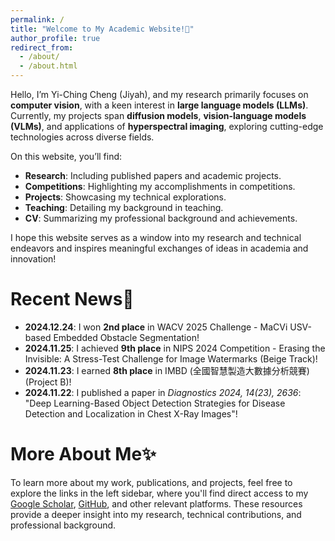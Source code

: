 ```yaml
---
permalink: /
title: "Welcome to My Academic Website!🚀"
author_profile: true
redirect_from: 
  - /about/
  - /about.html
---
```


Hello, I’m Yi-Ching Cheng (Jiyah), and my research primarily focuses on **computer vision**, with a keen interest in **large language models (LLMs)**. Currently, my projects span **diffusion models**, **vision-language models (VLMs)**, and applications of **hyperspectral imaging**, exploring cutting-edge technologies across diverse fields.

On this website, you’ll find:

- **Research**: Including published papers and academic projects.
- **Competitions**: Highlighting my accomplishments in competitions.
- **Projects**: Showcasing my technical explorations.
- **Teaching**: Detailing my background in teaching.
- **CV**: Summarizing my professional background and achievements.

I hope this website serves as a window into my research and technical endeavors and inspires meaningful exchanges of ideas in academia and innovation!

Recent News🎉
======
- **2024.12.24**: I won **2nd place** in WACV 2025 Challenge - MaCVi USV-based Embedded Obstacle Segmentation!
- **2024.11.25**: I achieved **9th place** in NIPS 2024 Competition - Erasing the Invisible: A Stress-Test Challenge for Image Watermarks (Beige Track)!
- **2024.11.23**: I earned **8th place** in IMBD (全國智慧製造大數據分析競賽) (Project B)!
- **2024.11.22**: I published a paper in *Diagnostics 2024, 14(23), 2636*: "Deep Learning-Based Object Detection Strategies for Disease Detection and Localization in Chest X-Ray Images"!

More About Me✨
======
To learn more about my work, publications, and projects, feel free to explore the links in the left sidebar, where you'll find direct access to my [Google Scholar](https://scholar.google.com/citations?user=HFImtzUAAAAJ&hl=zh-TW), [GitHub](https://github.com/Jiyah30), and other relevant platforms. These resources provide a deeper insight into my research, technical contributions, and professional background.